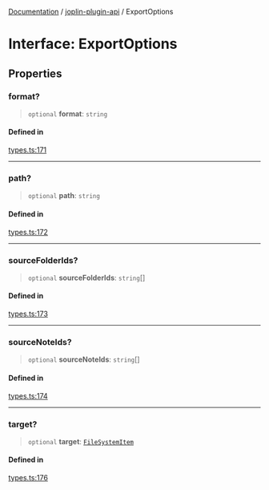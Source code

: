 [Documentation](../../packages.md) / [joplin-plugin-api](../index.md) / ExportOptions

# Interface: ExportOptions

## Properties

### format?

> `optional` **format**: `string`

#### Defined in

[types.ts:171](https://github.com/rxliuli/joplin-utils/blob/a3a4c55f9104da0aa8b36da1259d082b810b3d68/packages/joplin-plugin-api/src/types.ts#L171)

---

### path?

> `optional` **path**: `string`

#### Defined in

[types.ts:172](https://github.com/rxliuli/joplin-utils/blob/a3a4c55f9104da0aa8b36da1259d082b810b3d68/packages/joplin-plugin-api/src/types.ts#L172)

---

### sourceFolderIds?

> `optional` **sourceFolderIds**: `string`[]

#### Defined in

[types.ts:173](https://github.com/rxliuli/joplin-utils/blob/a3a4c55f9104da0aa8b36da1259d082b810b3d68/packages/joplin-plugin-api/src/types.ts#L173)

---

### sourceNoteIds?

> `optional` **sourceNoteIds**: `string`[]

#### Defined in

[types.ts:174](https://github.com/rxliuli/joplin-utils/blob/a3a4c55f9104da0aa8b36da1259d082b810b3d68/packages/joplin-plugin-api/src/types.ts#L174)

---

### target?

> `optional` **target**: [`FileSystemItem`](../enumerations/FileSystemItem.md)

#### Defined in

[types.ts:176](https://github.com/rxliuli/joplin-utils/blob/a3a4c55f9104da0aa8b36da1259d082b810b3d68/packages/joplin-plugin-api/src/types.ts#L176)
